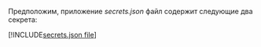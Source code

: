 Предположим, приложение *secrets.json* файл содержит следующие два секрета:

[!INCLUDE[secrets.json file](secrets-json-file.md)]
